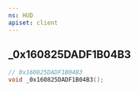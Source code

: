 ```yaml
---
ns: HUD
apiset: client
---
```

## _0x160825DADF1B04B3

```c
// 0x160825DADF1B04B3
void _0x160825DADF1B04B3();
```





